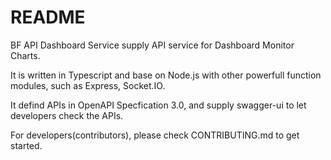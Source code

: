 # README

BF API Dashboard Service supply API service for Dashboard Monitor Charts.

It is written in Typescript and base on Node.js with other powerfull function modules, such as Express, Socket.IO.

It defind APIs in OpenAPI Specfication 3.0, and supply swagger-ui to let developers check the APIs.

For developers(contributors), please check CONTRIBUTING.md to get started.
